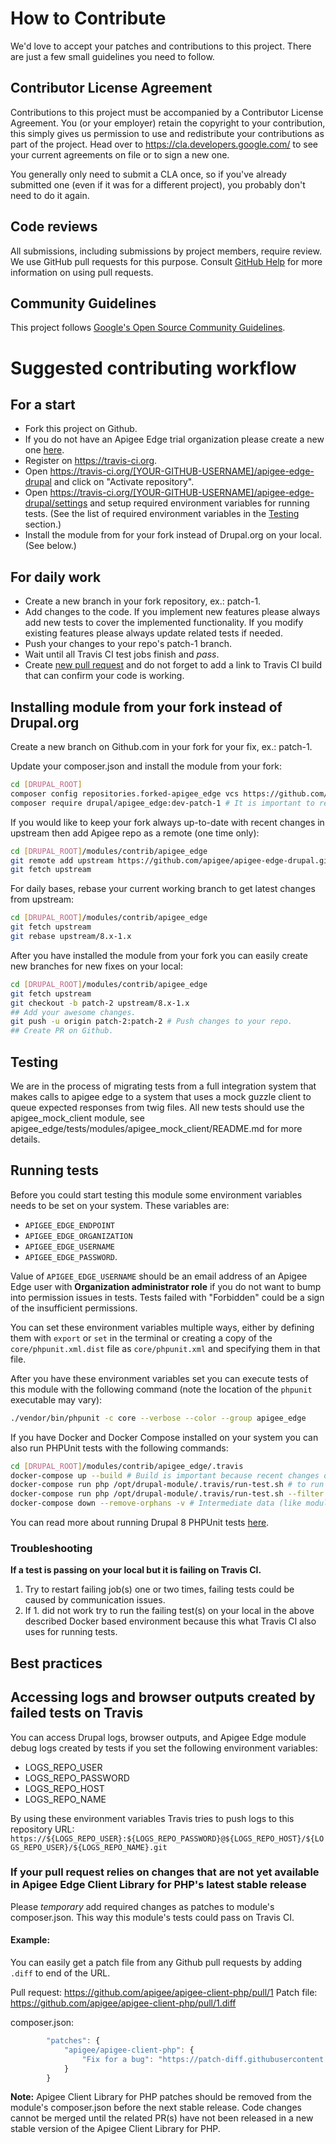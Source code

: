 # How to Contribute

We'd love to accept your patches and contributions to this project. There are
just a few small guidelines you need to follow.

## Contributor License Agreement

Contributions to this project must be accompanied by a Contributor License
Agreement. You (or your employer) retain the copyright to your contribution,
this simply gives us permission to use and redistribute your contributions as
part of the project. Head over to <https://cla.developers.google.com/> to see
your current agreements on file or to sign a new one.

You generally only need to submit a CLA once, so if you've already submitted one
(even if it was for a different project), you probably don't need to do it
again.

## Code reviews

All submissions, including submissions by project members, require review. We
use GitHub pull requests for this purpose. Consult
[GitHub Help](https://help.github.com/articles/about-pull-requests/) for more
information on using pull requests.

## Community Guidelines

This project follows [Google's Open Source Community Guidelines](https://opensource.google.com/conduct/).

# Suggested contributing workflow

## For a start
* Fork this project on Github.
* If you do not have an Apigee Edge trial organization please create a new one
[here](https://login.apigee.com/login).
* Register on https://travis-ci.org.
* Open https://travis-ci.org/[YOUR-GITHUB-USERNAME]/apigee-edge-drupal and click
on "Activate repository".
* Open https://travis-ci.org/[YOUR-GITHUB-USERNAME]/apigee-edge-drupal/settings
and setup required environment variables for running tests. (See the list of
required environment variables in the [Testing](#testing) section.)
* Install the module from for your fork instead of Drupal.org on your local. (See below.)

## For daily work
* Create a new branch in your fork repository, ex.: patch-1.
* Add changes to the code. If you implement new features please always add new
tests to cover the implemented functionality. If you modify existing features please always update related tests if needed.
* Push your changes to your repo's patch-1 branch.
* Wait until all Travis CI test jobs finish and _pass_.
* Create [new pull request](https://github.com/apigee/apigee-edge-drupal/pull/new/8.x-1.x)
and do not forget to add a link to Travis CI build that can confirm your code is working.

## Installing module from your fork instead of Drupal.org

Create a new branch on Github.com in your fork for your fix, ex.: patch-1.

Update your composer.json and install the module from your fork:
```bash
cd [DRUPAL_ROOT]
composer config repositories.forked-apigee_edge vcs https://github.com/[YOUR-GITHUB-USERNAME]/apigee-edge-drupal
composer require drupal/apigee_edge:dev-patch-1 # It is important to require a branch/tag here that does not exist in the Drupal.org repo otherwise code gets pulled from there. For example, dev-8.x-1.x condition would pull the code from Drupal.org repo instead of your fork.  
```

If you would like to keep your fork always up-to-date with recent changes in
upstream then add Apigee repo as a remote (one time only):

```bash
cd [DRUPAL_ROOT]/modules/contrib/apigee_edge
git remote add upstream https://github.com/apigee/apigee-edge-drupal.git
git fetch upstream
```

For daily bases, rebase your current working branch to get latest changes from
upstream:

```bash
cd [DRUPAL_ROOT]/modules/contrib/apigee_edge
git fetch upstream
git rebase upstream/8.x-1.x
```

After you have installed the module from your fork you can easily create new
branches for new fixes on your local:
```bash
cd [DRUPAL_ROOT]/modules/contrib/apigee_edge
git fetch upstream
git checkout -b patch-2 upstream/8.x-1.x
## Add your awesome changes.
git push -u origin patch-2:patch-2 # Push changes to your repo.
## Create PR on Github.
``` 

## Testing

We are in the process of migrating tests from a full integration system that makes calls to apigee edge to a system that 
uses a mock guzzle client to queue expected responses from twig files. All new tests should use the apigee_mock_client module,
see apigee_edge/tests/modules/apigee_mock_client/README.md for more details.

## Running tests

Before you could start testing this module some environment variables
needs to be set on your system. These variables are:

* `APIGEE_EDGE_ENDPOINT`
* `APIGEE_EDGE_ORGANIZATION`
* `APIGEE_EDGE_USERNAME`
* `APIGEE_EDGE_PASSWORD`.

Value of `APIGEE_EDGE_USERNAME` should be an email address of an Apigee Edge user with **Organization administrator role** if you do not want to bump into permission issues in tests. Tests failed with "Forbidden" could be a sign of the insufficient permissions.

You can set these environment variables multiple ways, either by defining them
with `export` or `set` in the terminal or creating a copy of the `core/phpunit.xml.dist`
file as `core/phpunit.xml` and specifying them in that file.

After you have these environment variables set you can execute tests of this
module with the following command (note the location of the `phpunit` executable
may vary):

```sh
./vendor/bin/phpunit -c core --verbose --color --group apigee_edge
```

If you have Docker and Docker Compose installed on your system you can also run
PHPUnit tests with the following commands:

```bash
cd [DRUPAL_ROOT]/modules/contrib/apigee_edge/.travis
docker-compose up --build # Build is important because recent changes on module files have to be copied from the host to the container.
docker-compose run php /opt/drupal-module/.travis/run-test.sh # to run all tests of this module. This command performs some initial setup tasks if test environment has not been configured yet. 
docker-compose run php /opt/drupal-module/.travis/run-test.sh --filter testAppSettingsForm AppSettingsFormTest build/modules/contrib/apigee_edge/tests/src/FunctionalJavascript/AppSettingsFormTest.php # to run one specific test. If you pass any arguments to run-test.sh those get passed directly to PHPUnit. See [.travis/run-test.sh](run-test.sh).
docker-compose down --remove-orphans -v # Intermediate data (like module files) must be cleared from the shared volumes otherwise recent changes won't be visible in the container. 
```

You can read more about running Drupal 8 PHPUnit tests [here](https://www.drupal.org/docs/8/phpunit/running-phpunit-tests).

### Troubleshooting

**If a test is passing on your local but it is failing on Travis CI.**
1. Try to restart failing job(s) one or two times, failing tests could be caused by communication issues.
2. If 1. did not work try to run the failing test(s) on your local in the above described
Docker based environment because this what Travis CI also uses for running tests.

## Best practices

## Accessing logs and browser outputs created by failed tests on Travis
You can access Drupal logs, browser outputs, and Apigee Edge module debug logs
created by tests if you set the following environment variables:
* LOGS_REPO_USER
* LOGS_REPO_PASSWORD
* LOGS_REPO_HOST
* LOGS_REPO_NAME

By using these environment variables Travis tries to push logs to this
repository URL:
`https://${LOGS_REPO_USER}:${LOGS_REPO_PASSWORD}@${LOGS_REPO_HOST}/${LOGS_REPO_USER}/${LOGS_REPO_NAME}.git`

### If your pull request relies on changes that are not yet available in Apigee Edge Client Library for PHP's latest stable release
Please *temporary* add required changes as patches to module's composer.json.
This way this module's tests could pass on Travis CI.

#### Example:

You can easily get a patch file from any Github pull requests by adding `.diff`
to end of the URL.

Pull request: https://github.com/apigee/apigee-client-php/pull/1
Patch file: https://github.com/apigee/apigee-client-php/pull/1.diff

composer.json:

```js
        "patches": {
            "apigee/apigee-client-php": {
                "Fix for a bug": "https://patch-diff.githubusercontent.com/raw/apigee/apigee-client-php/pull/1.diff"
            }
        }
```

**Note:** Apigee Client Library for PHP patches should be removed from the
module's composer.json before the next stable release. Code changes cannot be
merged until the related PR(s) have not been released in a new stable version of
the Apigee Client Library for PHP.
